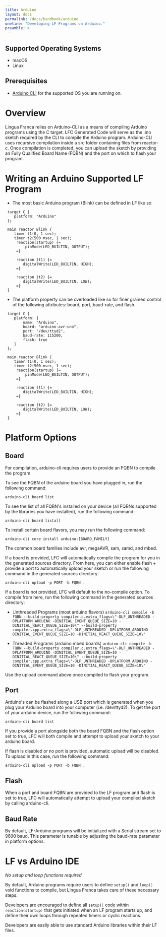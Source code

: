 ```yaml
---
title: Arduino
layout: docs
permalink: /docs/handbook/arduino
oneline: "Developing LF Programs on Arduino."
preamble: >
---
```


## Supported Operating Systems
- macOS
- Linux

## Prerequisites
- [Arduino CLI](https://arduino.github.io/arduino-cli/) for the supported OS you are running on.

# Overview

Lingua Franca relies on Arduino-CLI as a means of compiling Arduino programs using the C target. LFC Generated Code will serve as the .ino sketch required by the CLI to compile the Arduino program. Arduino-CLI uses recursive compilation inside a src folder containing files from reactor-c. Once compilation is completed, you can upload the sketch by providing an Fully Qualified Board Name (FQBN) and the port on which to flash your program.

# Writing an Arduino Supported LF Program

- The most basic Arduino program (Blink) can be defined in LF like so:

```lf
 target C { 
    platform: "Arduino"
 };

 main reactor Blink {
    timer t1(0, 1 sec);
    timer t2(500 msec, 1 sec);
     reaction(startup) {=
         pinMode(LED_BUILTIN, OUTPUT);
     =}

     reaction (t1) {=
        digitalWrite(LED_BUILTIN, HIGH);
     =}

     reaction (t2) {=
        digitalWrite(LED_BUILTIN, LOW);
     =}
 }
```

- The platform property can be overloaded like so for finer grained control of the following attributes: board, port, baud-rate, and flash.

```lf
 target C { 
    platform: {
        name: "Arduino",
        board: "arduino-avr-uno",
        port: "/dev/ttyd2",
        baud-rate: 115200,
        flash: true
    }
 };

 main reactor Blink {
    timer t1(0, 1 sec);
    timer t2(500 msec, 1 sec);
     reaction(startup) {=
         pinMode(LED_BUILTIN, OUTPUT);
     =}

     reaction (t1) {=
        digitalWrite(LED_BUILTIN, HIGH);
     =}

     reaction (t2) {=
        digitalWrite(LED_BUILTIN, LOW);
     =}
 }
```

# Platform Options

## Board

For compilation, arduino-cli requires users to provide an FQBN to compile the program. 

To see the FQBN of the arduino board you have plugged in, run the following command:

`arduino-cli board list`

To see the list of all FQBN's installed on your device (all FQBNs supported by the libraries you have installed), run the following command:

`arduino-cli board listall`

To install certain board flavors, you may run the following command:

`arduino-cli core install arduino:[BOARD_FAMILY]`

The common board families include avr, megaAVR, sam, samd, and mbed.

If a board is provided, LFC will automatically compile the program for you in the generated sources directory. From here, you can either enable flash + provide a port to automatically upload your sketch or run the following command in the generated sources directory:

`arduino-cli upload -p PORT -b FQBN .`

If a board is not provided, LFC will default to the no-compile option. To compile from here, run the following command in the generated sources directory:

- Unthreaded Programs (most arduino flavors)
`arduino-cli compile -b FQBN --build-property compiler.c.extra_flags=\"-DLF_UNTHREADED -DPLATFORM_ARDUINO -DINITIAL_EVENT_QUEUE_SIZE=10 -DINITIAL_REACT_QUEUE_SIZE=10\" --build-property compiler.cpp.extra_flags=\"-DLF_UNTHREADED -DPLATFORM_ARDUINO -DINITIAL_EVENT_QUEUE_SIZE=10 -DINITIAL_REACT_QUEUE_SIZE=10\"`

- Threaded Programs (arduino:mbed boards) 
`arduino-cli compile -b FQBN --build-property compiler.c.extra_flags=\"-DLF_UNTHREADED -DPLATFORM_ARDUINO -DINITIAL_EVENT_QUEUE_SIZE=10 -DINITIAL_REACT_QUEUE_SIZE=10\" --build-property compiler.cpp.extra_flags=\"-DLF_UNTHREADED -DPLATFORM_ARDUINO -DINITIAL_EVENT_QUEUE_SIZE=10 -DINITIAL_REACT_QUEUE_SIZE=10\"`

Use the upload command above once compiled to flash your program.

## Port

Arduino's can be flashed along a USB port which is generated when you plug your Arduino board into your computer (i.e. /dev/ttyd2). To get the port of your arduino device, run the following command:

`arduino-cli board list`

If you provide a port alongside both the board FQBN and the flash option set to true, LFC will both compile and attempt to upload your sketch to your arduino board. 

If flash is disabled or no port is provided, automatic upload will be disabled. To upload in this case, run the following command:

`arduino-cli upload -p PORT -b FQBN .`

## Flash

When a port and board FQBN are provided to the LF program and flash is set to true, LFC will automatically attempt to upload your compiled sketch by calling arduino-cli. 

## Baud Rate

By default, LF-Arduino programs will be initialized with a Serial stream set to 9600 baud. This parameter is tunable by adjusting the baud-rate parameter in platform options.

# LF vs Arduino IDE

*No setup and loop functions required*

By default, Arduino programs require users to define `setup()` and `loop()` void functions to compile, but Lingua Franca takes care of these necessary steps. 

Developers are encouraged to define all `setup()` code within `reaction(startup)` that gets initiated when an LF program starts up, and define their own loops through repeated timers or cyclic reactions.

Developers are easily able to use standard Arduino libraries within their LF files. 
